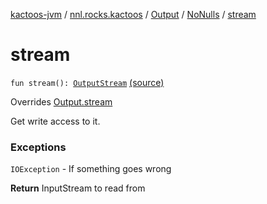 [kactoos-jvm](../../../index.md) / [nnl.rocks.kactoos](../../index.md) / [Output](../index.md) / [NoNulls](index.md) / [stream](./stream.md)

# stream

`fun stream(): `[`OutputStream`](http://docs.oracle.com/javase/8/docs/api/java/io/OutputStream.html) [(source)](https://github.com/neonailol/kactoos/blob/master/kactoos-jvm/src/main/kotlin/nnl/rocks/kactoos/Output.kt#L51)

Overrides [Output.stream](../stream.md)

Get write access to it.

### Exceptions

`IOException` - If something goes wrong

**Return**
InputStream to read from

